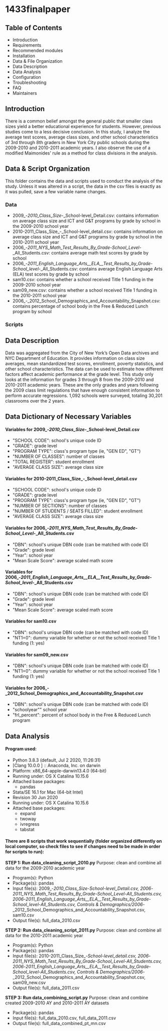 # 1433finalpaper

Table of Contents
---------------------

 * Introduction
 * Requirements
 * Recommended modules
 * Installation
 * Data & File Organization
 * Data Description
 * Data Analysis
 * Configuration
 * Troubleshooting
 * FAQ
 * Maintainers
 
 
 ## Introduction
 There is a common belief amongst the general public that smaller class sizes yield a better educational experience for students. However, previous studies come to a less decisive conclusion. In this study, I analyze the average test scores, average class sizes, and other school characteristics of 3rd through 8th graders in New York City public schools during the 2009-2010 and 2010-2011 academic years. I also observe the use of a modified Maimonides' rule as a method for class divisions in the analysis. 
 
 
 ## Data & Script Organization
 This folder contains the data and scripts used to conduct the analysis of the study. Unless it was altered in a script, the data in the csv files is exactly as it was pulled, save a few variable name changes.
 
 ### Data
 * 2009_-_2010_Class_Size_-_School-level_Detail.csv: contains information on average class size and ICT and G&T programs by grade by school in the 2009-2010 school year
 * 2010-2011_Class_Size_-_School-level_detail.csv: contains information on average class size and ICT and G&T programs by grade by school in the 2010-2011 school year
 * 2006_-_2011_NYS_Math_Test_Results_By_Grade_-_School_Level_-_All_Students.csv: contains average math test scores by grade by school
 * 2006_-_2011_English_Language_Arts__ELA__Test_Results_by_Grade_-_School_level_-_All_Students.csv: contains average English Language Arts (ELA) test scores by grade by school
 * sam10.csv: contains whether a school received Title 1 funding in the 2009-2010 school year
 * sam09_new.csv: contains whether a school received Title 1 funding in the 2010-2011 school year
 * 2006_-_2012_School_Demographics_and_Accountability_Snapshot.csv: contains percentage of school body in the Free & Reduced Lunch program by school
 
 ### Scripts
 
 
 
 ## Data Description
Data was aggregated from the City of New York’s Open Data archives and NYC Department of Education. It provides information on class size averages, mean standardized test scores, enrollment, poverty statistics, and other school characteristics. The data can be used to estimate how different factors affect academic performance at the grade level. This study only looks at the information for grades 3 through 8 from the 2009-2010 and 2010-2011 academic years. These are the only grades and years following the 2009 class limit regulations that have enough consistent information to perform accurate regressions. 1,092 schools were surveyed, totaling 30,201 classrooms over the 2 years.


## Data Dictionary of Necessary Variables

#### Variables for 2009_-_2010_Class_Size_-_School-level_Detail.csv
* "SCHOOL CODE": school's unique code ID
* "GRADE": grade level
* "PROGRAM TYPE": class's program type (ie, "GEN ED", "GT")
* "NUMBER OF CLASSES": number of classes
* "TOTAL REGISTER": student enrollment
* "AVERAGE CLASS SIZE": average class size

#### Variables for 2010-2011_Class_Size_-_School-level_detail.csv
* "SCHOOL CODE": school's unique code ID
* "GRADE": grade level
* "PROGRAM TYPE": class's program type (ie, "GEN ED", "GT")
* "NUMBER OF SECTIONS": number of classes
* "NUMBER OF STUDENTS / SEATS FILLED": student enrollment
* "AVERAGE CLASS SIZE": average class size

#### Variables for 2006_-_2011_NYS_Math_Test_Results_By_Grade_-_School_Level_-_All_Students.csv
* "DBN": school's unique DBN code (can be matched with code ID)
* "Grade": grade level
* "Year": school year
* "Mean Scale Score": average scaled math score

#### Variables for 2006_-_2011_English_Language_Arts__ELA__Test_Results_by_Grade_-_School_level_-_All_Students.csv
* "DBN": school's unique DBN code (can be matched with code ID)
* "Grade": grade level
* "Year": school year
* "Mean Scale Score": average scaled math score

#### Variables for sam10.csv
* "DBN": school's unique DBN code (can be matched with code ID)
* "NT1=0": dummy variable for whether or not the school received Title 1 funding (1: yes)

#### Variables for sam09_new.csv
* "DBN": school's unique DBN code (can be matched with code ID)
* "NT1=0": dummy variable for whether or not the school received Title 1 funding (1: yes)

#### Variables for 2006_-_2012_School_Demographics_and_Accountability_Snapshot.csv
* "DBN": school's unique DBN code (can be matched with code ID)
* "schoolyear"" school year
* "frl_percent": percent of school body in the Free & Reduced Lunch program


## Data Analysis

#### Program used:
* Python 3.8.3 (default, Jul  2 2020, 11:26:31)
* [Clang 10.0.0 ] :: Anaconda, Inc. on darwin
* Platform: x86_64-apple-darwin13.4.0 (64-bit)
* Running under: OS X Catalina 10.15.6
* Attached base packages:
  * pandas
* Stata/SE 16.1 for Mac (64-bit Intel)
* Revision 30 Jun 2020
* Running under: OS X Catalina 10.15.6
* Attached base packages:
  * expand
  * twoway
  * ivregress
  * tabstat

#### There are 8 scripts that work sequentially (folder organized differently on local computer, so check files to see if changes need to be made in order for scripts to run):

**STEP 1: Run data_cleaning_script_2010.py** Purpose: clean and combine all data for the 2009-2010 academic year
   * Program(s): Python
   * Package(s): pandas
   * Input file(s):  2009_-_2010_Class_Size_-_School-level_Detail.csv, 2006_-_2011_NYS_Math_Test_Results_By_Grade_-_School_Level_-_All_Students.csv, 2006_-_2011_English_Language_Arts__ELA__Test_Results_by_Grade_-_School_level_-_All_Students.csv, Controls & Demographics/2006_-_2012_School_Demographics_and_Accountability_Snapshot.csv, sam10.csv
   * Output file(s): full_data_2010.csv

**STEP 2: Run data_cleaning_script_2011.py** Purpose: clean and combine all data for the 2010-2011 academic year
   * Program(s): Python
   * Package(s): pandas
   * Input file(s):  2010-2011_Class_Size_-_School-level_detail.csv, 2006_-_2011_NYS_Math_Test_Results_By_Grade_-_School_Level_-_All_Students.csv, 2006_-_2011_English_Language_Arts__ELA__Test_Results_by_Grade_-_School_level_-_All_Students.csv, Controls & Demographics/2006_-_2012_School_Demographics_and_Accountability_Snapshot.csv, sam09_new.csv
   * Output file(s): full_data_2011.csv

**STEP 3: Run data_combining_script.py** Purpose: clean and combine created 2009-2010 AY and 2010-2011 AY datasets
   * Package(s): pandas
   * Input file(s): full_data_2010.csv, full_data_2011.csv
   * Output file(s): full_data_combined_pt_mn.csv




